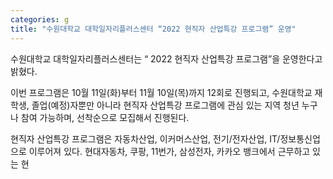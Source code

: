 ```yaml
---
categories: g
title: "수원대학교 대학일자리플러스센터 “2022 현직자 산업특강 프로그램” 운영"
---
```







수원대학교 대학일자리플러스센터는 &ldquo; 2022 현직자 산업특강 프로그램&rdquo;을 운영한다고 밝혔다.

이번 프로그램은 10월 11일(화)부터 11월 10일(목)까지 12회로 진행되고, 수원대학교 재학생, 졸업(예정)자뿐만 아니라 현직자 산업특강 프로그램에 관심 있는 지역 청년 누구나 참여 가능하며, 선착순으로 모집해서 진행된다.

현직자 산업특강 프로그램은 자동차산업, 이커머스산업, 전기/전자산업, IT/정보통신업으로 이루어져 있다. 현대자동차, 쿠팡, 11번가, 삼성전자, 카카오 뱅크에서 근무하고 있는 현